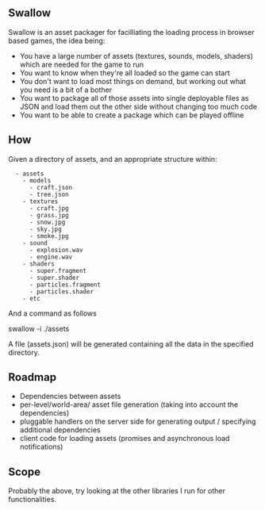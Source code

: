Swallow
-------

Swallow is an asset packager for facilliating the loading process in browser based games, the idea being:

- You have a large number of assets (textures, sounds, models, shaders) which are needed for the game to run
- You want to know when they're all loaded so the game can start
- You don't want to load most things on demand, but working out what you need is a bit of a bother
- You want to package all of those assets into single deployable files as JSON and load them out the other side without changing too much code
- You want to be able to create a package which can be played offline

How
----

Given a directory of assets, and an appropriate structure within:

```
  - assets
    - models
      - craft.json
      - tree.json
    - textures
      - craft.jpg
      - grass.jpg
      - snow.jpg
      - sky.jpg
      - smoke.jpg
    - sound
      - explosion.wav
      - engine.wav
    - shaders
      - super.fragment
      - super.shader
      - particles.fragment
      - particles.shader
    - etc
```

And a command as follows

swallow -i ./assets

A file (assets.json) will be generated containing all the data in the specified directory.

Roadmap
-----

- Dependencies between assets
- per-level/world-area/ asset file generation (taking into account the dependencies)
- pluggable handlers on the server side for generating output / specifying additional dependencies
- client code for loading assets (promises and asynchronous load notifications)

Scope
-----

Probably the above, try looking at the other libraries I run for other functionalities.
